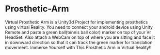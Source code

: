 # Prosthetic-Arm
Virtual Prosthetic Arm is a Unity3d Project for implementing prosthetics using virtual Reality. 
You need to connect your android device using Unity Remote and paste a green ball(tennis ball color) marker on top of your Vr HeadSet.
Also attach a WebCam on top of where you are sitting and face it in downward direction so that it can track the green marker for translation moverment.
Immerse Yourself with This Prosthetic Arm in Virtual Reality!!
